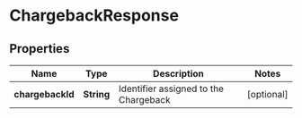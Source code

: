 

# ChargebackResponse

## Properties

Name | Type | Description | Notes
------------ | ------------- | ------------- | -------------
**chargebackId** | **String** | Identifier assigned to the Chargeback |  [optional]



